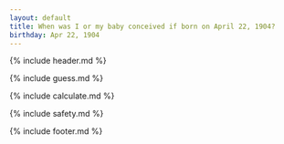 ```yaml
---
layout: default
title: When was I or my baby conceived if born on April 22, 1904?
birthday: Apr 22, 1904
---
```


{% include header.md %}

{% include guess.md %}

{% include calculate.md %}

{% include safety.md %}

{% include footer.md %}



